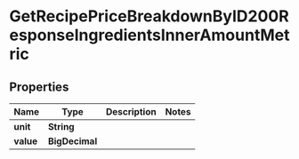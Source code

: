 

# GetRecipePriceBreakdownByID200ResponseIngredientsInnerAmountMetric


## Properties

| Name | Type | Description | Notes |
|------------ | ------------- | ------------- | -------------|
|**unit** | **String** |  |  |
|**value** | **BigDecimal** |  |  |



